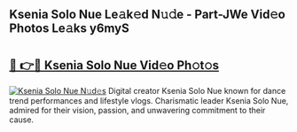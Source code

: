 ## Ksenia Solo Nue Le𝚊k𝚎d N𝚞𝚍e - Part-JWe Vid𝚎o Photos Le𝚊ks y6myS

# <h2><a href="http://fba723.evod.top/?m=Ksenia+Solo+Nue">🔗 👉🔴 Ksenia Solo Nue Vid𝚎o Ph𝚘t𝚘s</a></h2>

[![Ksenia Solo Nue N𝚞d𝚎s](https://i.imgur.com/8V9OHl7.gif)](http://fba723.evod.top/?m=Ksenia+Solo+Nue)
Digital creator Ksenia Solo Nue known for dance trend performances and lifestyle vlogs. Charismatic leader Ksenia Solo Nue, admired for their vision, passion, and unwavering commitment to their cause. 
